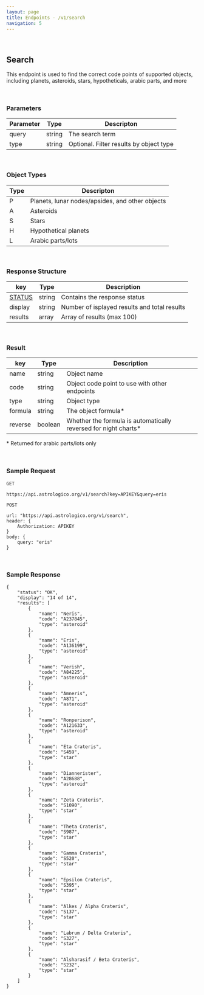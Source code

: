 ```yaml
---
layout: page
title: Endpoints - /v1/search
navigation: 5
---
```


<style>
	.inner a {
		color: royalblue;
		font-weight: bold;
	}
	.inner code {
		font-size: 100%;
	}
</style>

<br>

## Search

This endpoint is used to find the correct code points of supported objects, including planets, asteroids, stars, hypotheticals, arabic parts, and more

<br>

### Parameters

| Parameter | Type | Descripton |
|---|---|---|
| query | string | The search term |
| type | string | Optional. Filter results by object type |

<br>

### Object Types

| Type | Descripton |
|---|---|
| P | Planets, lunar nodes/apsides, and other objects |
| A | Asteroids |
| S | Stars |
| H | Hypothetical planets |
| L | Arabic parts/lots |

<br>

### Response Structure

| key | Type | Description |
|---|---|---|
| [STATUS](/astrologico/res_status.html) | string | Contains the response status |
| display | string | Number of isplayed results and total results |
| results | array | Array of results (max 100) |

<br>

### Result

| key | Type | Description |
|---|---|---|
| name | string | Object name |
| code | string | Object code point to use with other endpoints |
| type | string | Object type |
| formula | string | The object formula* |
| reverse | boolean | Whether the formula is automatically reversed for night charts* |

\* Returned for arabic parts/lots only

<br>

### Sample Request

```
GET

https://api.astrologico.org/v1/search?key=APIKEY&query=eris
```

```
POST

url: "https://api.astrologico.org/v1/search",
header: {
	Authorization: APIKEY
}
body: {
	query: "eris"
}
```

<br>

### Sample Response

```
{
	"status": "OK",
	"display": "14 of 14",
	"results": [
		{
			"name": "Neris",
			"code": "A237845",
			"type": "asteroid"
		},
		{
			"name": "Eris",
			"code": "A136199",
			"type": "asteroid"
		},
		{
			"name": "Verish",
			"code": "A84225",
			"type": "asteroid"
		},
		{
			"name": "Amneris",
			"code": "A871",
			"type": "asteroid"
		},
		{
			"name": "Ronperison",
			"code": "A121633",
			"type": "asteroid"
		},
		{
			"name": "Eta Crateris",
			"code": "S459",
			"type": "star"
		},
		{
			"name": "Diannerister",
			"code": "A28688",
			"type": "asteroid"
		},
		{
			"name": "Zeta Crateris",
			"code": "S1090",
			"type": "star"
		},
		{
			"name": "Theta Crateris",
			"code": "S987",
			"type": "star"
		},
		{
			"name": "Gamma Crateris",
			"code": "S520",
			"type": "star"
		},
		{
			"name": "Epsilon Crateris",
			"code": "S395",
			"type": "star"
		},
		{
			"name": "Alkes / Alpha Crateris",
			"code": "S137",
			"type": "star"
		},
		{
			"name": "Labrum / Delta Crateris",
			"code": "S327",
			"type": "star"
		},
		{
			"name": "Alsharasif / Beta Crateris",
			"code": "S232",
			"type": "star"
		}
	]
}
```

<br><br><br>
